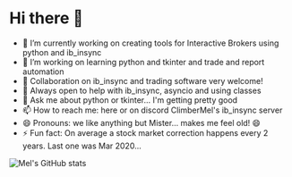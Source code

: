 # Hi there 👋

<!--
**ClimberMel/ClimberMel** is a ✨ _special_ ✨ repository because its `README.md` (this file) appears on your GitHub profile.

Here are some ideas to get you started:

- 🔭 I’m currently working on creating tools for Interactive Brokers using python and ib_insync
- 🌱 I’m currently learning python and tkinter
- 👯 I’m looking to collaborate on ib_insync and trading software
- 🤔 I’m looking for help with ib_insync, asyncio and using classes
- 💬 Ask me about python or tkinter
- 📫 How to reach me: here or discord ClimberMel's ib_insync server
- 😄 Pronouns: anything but Mister... makes me feel old!
- ⚡ Fun fact: On average a stock market correction happens every 2 years.  Last one was Mar 2020...
-->

- 🔭 I’m currently working on creating tools for Interactive Brokers using python and ib_insync
- 🌱 I’m working on learning python and tkinter and trade and report automation
- 👯 Collaboration on ib_insync and trading software very welcome!
- 🤔 Always open to help with ib_insync, asyncio and using classes
- 💬 Ask me about python or tkinter... I'm getting pretty good
- 📫 How to reach me: here or on discord ClimberMel's ib_insync server
- 😄 Pronouns: we like anything but Mister... makes me feel old!  😄
- ⚡ Fun fact: On average a stock market correction happens every 2 years.  Last one was Mar 2020...

![Mel's GitHub stats](https://github-readme-stats.vercel.app/api?username=ClimberMel&count_private=true&show_icons=true&theme=highcontrast)
